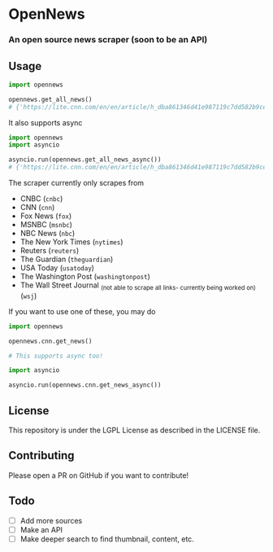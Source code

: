 # OpenNews

### An open source news scraper (soon to be an API)

## Usage

```py
import opennews

opennews.get_all_news()
# {'https://lite.cnn.com/en/en/article/h_dba861346d41e987119c7dd582b9ce26': 'Kyiv: Ukrainians fight to keep control of their capital', 'https://lite.cnn.com/en/en/article/h_9a2e01ad1a0d0ad6bae3da70a986ac89': 'Analysis: US intelligence got it right on Ukraine', 'https://lite.cnn.com/en/en/article/h_13235222fe8a657308f4e2e716cd4aa7': ...
```

It also supports async
```py
import opennews
import asyncio

asyncio.run(opennews.get_all_news_async())
# {'https://lite.cnn.com/en/en/article/h_dba861346d41e987119c7dd582b9ce26': 'Kyiv: Ukrainians fight to keep control of their capital', 'https://lite.cnn.com/en/en/article/h_9a2e01ad1a0d0ad6bae3da70a986ac89': 'Analysis: US intelligence got it right on Ukraine', 'https://lite.cnn.com/en/en/article/h_13235222fe8a657308f4e2e716cd4aa7': ...
```

The scraper currently only scrapes from 
- CNBC (`cnbc`)
- CNN (`cnn`)
- Fox News (`fox`)
- MSNBC (`msnbc`)
- NBC News (`nbc`)
- The New York Times (`nytimes`)
- Reuters (`reuters`)
- The Guardian (`theguardian`)
- USA Today (`usatoday`)
- The Washington Post (`washingtonpost`)
- The Wall Street Journal <sub>(not able to scrape all links- currently being worked on)</sub> (`wsj`)

If you want to use one of these, you may do
```py
import opennews

opennews.cnn.get_news()

# This supports async too!

import asyncio

asyncio.run(opennews.cnn.get_news_async())
```


## License
This repository is under the LGPL License as described in the LICENSE file.


## Contributing
Please open a PR on GitHub if you want to contribute!

## Todo

- [ ] Add more sources
- [ ] Make an API
- [ ] Make deeper search to find thumbnail, content, etc.
